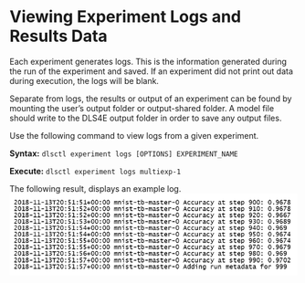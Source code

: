 # Viewing Experiment Logs and Results Data 

Each experiment generates logs. This is the information generated during the run of the experiment and saved. If an experiment did not print out data during execution, the logs will be blank.

Separate from logs, the results or output of an experiment can be found by mounting the user’s output folder or output-shared folder.  A model file should write to the DLS4E output folder in order to save any output files. 

Use the following command to view logs from a given experiment.

**Syntax:** `dlsctl experiment logs [OPTIONS] EXPERIMENT_NAME`

**Execute:** `dlsctl experiment logs multiexp-1`

The following result, displays an example log. 
 ![Image](images/experiment_log.png)

 
